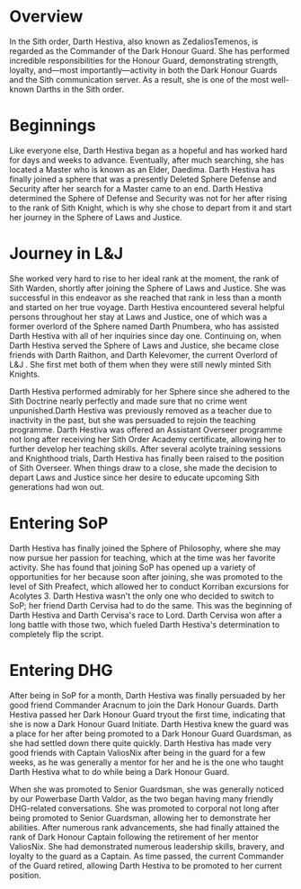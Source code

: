 # Overview

In the Sith order, Darth Hestiva, also known as ZedaliosTemenos, is regarded as the Commander of the Dark Honour Guard.
She has performed incredible responsibilities for the Honour Guard, demonstrating strength, loyalty, and—most importantly—activity in both the Dark Honour Guards and the Sith communication server.
As a result, she is one of the most well-known Darths in the Sith order.

# Beginnings

Like everyone else, Darth Hestiva began as a hopeful and has worked hard for days and weeks to advance.
Eventually, after much searching, she has located a Master who is known as an Elder, Daedima.
Darth Hestiva has finally joined a sphere that was a presently Deleted Sphere Defense and Security after her search for a Master came to an end.
Darth Hestiva determined the Sphere of Defense and Security was not for her after rising to the rank of Sith Knight, which is why she chose to depart from it and start her journey in the Sphere of Laws and Justice.

# Journey in L&J

She worked very hard to rise to her ideal rank at the moment, the rank of Sith Warden, shortly after joining the Sphere of Laws and Justice.
She was successful in this endeavor as she reached that rank in less than a month and started on her true voyage.
Darth Hestiva encountered several helpful persons throughout her stay at Laws and Justice, one of which was a former overlord of the Sphere named Darth Pnumbera, who has assisted Darth Hestiva with all of her inquiries since day one.
Continuing on, when Darth Hestiva served the Sphere of Laws and Justice, she became close friends with Darth Raithon, and Darth Kelevomer, the current Overlord of L&J .
She first met both of them when they were still newly minted Sith Knights.

Darth Hestiva performed admirably for her Sphere since she adhered to the Sith Doctrine nearly perfectly and made sure that no crime went unpunished.Darth Hestiva was previously removed as a teacher due to inactivity in the past, but she was persuaded to rejoin the teaching programme.
Darth Hestiva was offered an Assistant Overseer programme not long after receiving her Sith Order Academy certificate, allowing her to further develop her teaching skills.
After several acolyte training sessions and Knighthood trials, Darth Hestiva has finally been raised to the position of Sith Overseer.
When things draw to a close, she made the decision to depart Laws and Justice since her desire to educate upcoming Sith generations had won out.

# Entering SoP

Darth Hestiva has finally joined the Sphere of Philosophy, where she may now pursue her passion for teaching, which at the time was her favorite activity.
She has found that joining SoP has opened up a variety of opportunities for her because soon after joining, she was promoted to the level of Sith Preafect, which allowed her to conduct Korriban excursions for Acolytes 3.
Darth Hestiva wasn't the only one who decided to switch to SoP; her friend Darth Cervisa had to do the same.
This was the beginning of Darth Hestiva and Darth Cervisa's race to Lord.
Darth Cervisa won after a long battle with those two, which fueled Darth Hestiva's determination to completely flip the script.

# Entering DHG

After being in SoP for a month, Darth Hestiva was finally persuaded by her good friend Commander Aracnum to join the Dark Honour Guards.
Darth Hestiva passed her Dark Honour Guard tryout the first time, indicating that she is now a Dark Honour Guard Initiate.
Darth Hestiva knew the guard was a place for her after being promoted to a Dark Honour Guard Guardsman, as she had settled down there quite quickly.
Darth Hestiva has made very good friends with Captain ValiosNix after being in the guard for a few weeks, as he was generally a mentor for her and he is the one who taught Darth Hestiva what to do while being a Dark Honour Guard.

When she was promoted to Senior Guardsman, she was generally noticed by our Powerbase Darth Valdor, as the two began having many friendly DHG-related conversations.
She was promoted to corporal not long after being promoted to Senior Guardsman, allowing her to demonstrate her abilities.
After numerous rank advancements, she had finally attained the rank of Dark Honour Captain following the retirement of her mentor ValiosNix.
She had demonstrated numerous leadership skills, bravery, and loyalty to the guard as a Captain.
As time passed, the current Commander of the Guard retired, allowing Darth Hestiva to be promoted to her current position.
